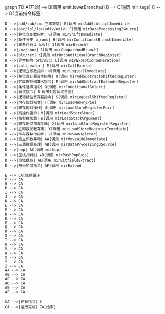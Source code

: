 graph TD
    A[开始] --> B[调用 emit.lowerBranches]
    B --> C[遍历 mir_tags]
    C --> D{当前指令标签}
    
    D -->|add/sub/cmp 立即数类| E[调用 mirAddSubtractImmediate]
    D -->|asr/lsl/lsr/sdiv/udiv| F[调用 mirDataProcessing2Source]
    D -->|移位立即数指令| G[调用 mirShiftImmediate]
    D -->|条件分支 b_cond| H[调用 mirConditionalBranchImmediate]
    D -->|无条件分支 b/bl| I[调用 mirBranch]
    D -->|cbz/cbnz| J[调用 mirCompareAndBranch]
    D -->|blr/ret| K[调用 mirUnconditionalBranchRegister]
    D -->|异常指令 brk/svc| L[调用 mirExceptionGeneration]
    D -->|call_extern| M[调用 mirCallExtern]
    D -->|逻辑立即数指令| N[调用 mirLogicalImmediate]
    D -->|移位寄存器算术指令| O[调用 mirAddSubtractShiftedRegister]
    D -->|扩展寄存器算术指令| P[调用 mirAddSubtractExtendedRegister]
    D -->|条件选择指令| Q[调用 mirConditionalSelect]
    D -->|调试指令| R[调用对应调试方法]
    D -->|逻辑移位寄存器指令| S[调用 mirLogicalShiftedRegister]
    D -->|内存加载指令| T[调用 mirLoadMemoryPie]
    D -->|寄存器对操作| U[调用 mirLoadStoreRegisterPair]
    D -->|栈操作指令| V[调用 mirLoadStoreStack]
    D -->|栈参数加载| W[调用 mirLoadStackArgument]
    D -->|寄存器间加载存储| X[调用 mirLoadStoreRegisterRegister]
    D -->|立即数加载存储| Y[调用 mirLoadStoreRegisterImmediate]
    D -->|寄存器移动指令| Z[调用 mirMoveRegister]
    D -->|宽立即数移动| AA[调用 mirMoveWideImmediate]
    D -->|三源数据处理| AB[调用 mirDataProcessing3Source]
    D -->|nop| AC[调用 mirNop]
    D -->|压栈/弹栈| AD[调用 mirPushPopRegs]
    D -->|位域提取| AE[调用 mirBitfieldExtract]
    D -->|符号扩展指令| AF[调用 mirExtend]

    E --> CA[继续循环]
    F --> CA
    G --> CA
    H --> CA
    I --> CA
    J --> CA
    K --> CA
    L --> CA
    M --> CA
    N --> CA
    O --> CA
    P --> CA
    Q --> CA
    R --> CA
    S --> CA
    T --> CA
    U --> CA
    V --> CA
    W --> CA
    X --> CA
    Y --> CA
    Z --> CA
    AA --> CA
    AB --> CA
    AC --> CA
    AD --> CA
    AE --> CA
    AF --> CA

    CA -->|还有指令| C
    CA -->|遍历完成| ZA[结束]
